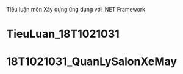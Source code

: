 Tiểu luận môn Xây dựng ứng dụng với .NET Framework
# TieuLuan_18T1021031
# 18T1021031_QuanLySalonXeMay
